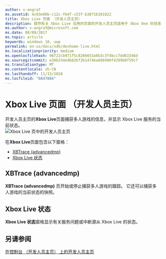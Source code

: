```yaml
---
author: v-angraf
ms.assetid: 4c03e06b-c12c-f64f-c53f-b38716101822
title: Xbox Live 页面 （开发人员主页）
description: 提供有关 Xbox Live 应用的页面的开发人员主页适用于 Xbox One 的信息。
ms.author: v-angraf@microsoft.com
ms.date: 08/09/2017
ms.topic: article
keywords: windows 10, uwp
permalink: en-us/docs/xdk/devhome-live.html
ms.localizationpriority: medium
ms.openlocfilehash: 96f22cb971f5c8266653a6b3c3f4bcc7dd61546d
ms.sourcegitcommit: e38b334edb82bf2b1474ba686990f4299b8f59c7
ms.translationtype: MT
ms.contentlocale: zh-CN
ms.lasthandoff: 11/15/2018
ms.locfileid: "6847884"
---
```

# <a name="xbox-live-page-dev-home"></a>Xbox Live 页面 （开发人员主页）
   
  
开发人员主页的**Xbox Live**页面捕获多人游戏的信息，并显示 Xbox Live 服务的当前状态。   
 ![Xbox Live 页中的开发人员主页](images/devhome_live.png)   
  
在**Xbox Live**页面包含以下窗格：   
 
   *  [XBTrace (advancedmp)](#ID4EPB)  
   *  [Xbox Live 状态](#ID4E3B)  

 
<a id="ID4EPB"></a>

   

## <a name="xbtrace-advancedmp"></a>XBTrace (advancedmp)  
   
  
**XBTrace (advancedmp)** 页开始或停止捕获多人游戏的跟踪。 它还可以捕获多人游戏的当前状态的快照。   
  
<a id="ID4E3B"></a>

   

## <a name="xbox-live-status"></a>Xbox Live 状态  
   
  
**Xbox Live 状态**窗格显示有关服务问题或中断源从 Xbox Live 的状态。   
  
<a id="ID4EPC"></a>

   

## <a name="see-also"></a>另请参阅  
 [在控制台 （开发人员主页） 上的开发人员主页](dev-home.md)

  